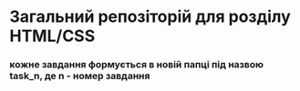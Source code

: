 # Загальний репозіторій для розділу HTML/CSS

### кожне завдання формується в новій папці під назвою task_n, де n - номер завдання
